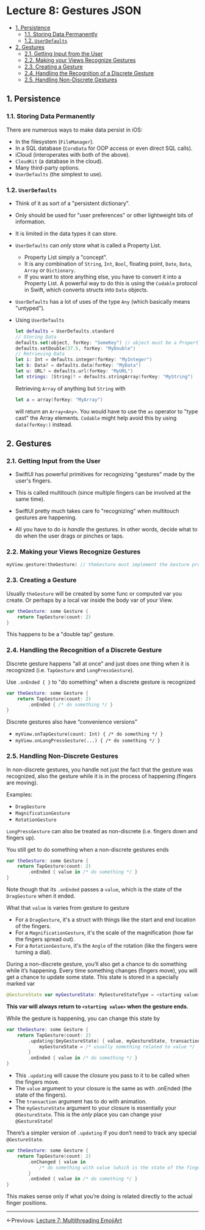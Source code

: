 # Lecture 8: Gestures JSON

- [1. Persistence](#1-persistence)
  - [1.1. Storing Data Permanently](#11-storing-data-permanently)
  - [1.2. `UserDefaults`](#12-userdefaults)
- [2. Gestures](#2-gestures)
  - [2.1. Getting Input from the User](#21-getting-input-from-the-user)
  - [2.2. Making your Views Recognize Gestures](#22-making-your-views-recognize-gestures)
  - [2.3. Creating a Gesture](#23-creating-a-gesture)
  - [2.4. Handling the Recognition of a Discrete Gesture](#24-handling-the-recognition-of-a-discrete-gesture)
  - [2.5. Handling Non-Discrete Gestures](#25-handling-non-discrete-gestures)

## 1. Persistence

### 1.1. Storing Data Permanently

There are numerous ways to make data persist in iOS:

- In the filesystem (`FileManager`).
- In a SQL database (`CoreData` for OOP access or even direct SQL calls).
- iCloud (interoperates with both of the above).
- `CloudKit` (a database in the cloud).
- Many third-party options.
- `UserDefaults` (the simplest to use).

### 1.2. `UserDefaults`

- Think of it as sort of a "persistent dictionary".

- Only should be used for "user preferences" or other lightweight bits of information.

- It is limited in the data types it can store.

- `UserDefaults` can _only_ store what is called a Property List.

  - Property List simply a "concept".
  - It is any combination of `String`, `Int`, `Bool`, floating point, `Date`, `Data`, `Array` or `Dictionary`.
  - If you want to store anything else, you have to convert it into a Property List. A powerful way to do this is using the `Codable` protocol in Swift, which converts structs into `Data` objects.

- `UserDefaults` has a lot of uses of the type `Any` (which basically means "untyped").

- Using `UserDefaults`

  ```swift
  let defaults = UserDefaults.standard
  // Storing Data
  defaults.set(object, forKey: "SomeKey") // object must be a Property List
  defaults.setDouble(37.5, forKey: "MyDouble")
  // Retrieving Data
  let i: Int = defaults.integer(forKey: "MyInteger")
  let b: Data? = defaults.data(forKey: "MyData")
  let u: URL? = defaults.url(forKey: "MyURL")
  let strings: [String]? = defaults.stringArray(forKey: "MyString")
  ```

  Retrieving `Array` of anything but `String` with

  ```swift
  let a = array(forKey: "MyArray")
  ```

  will return an `Array<Any>`. You would have to use the `as` operator to "type cast" the Array elements. `Codable` might help avoid this by using `data(forKey:)` instead.

## 2. Gestures

### 2.1. Getting Input from the User

- SwiftUI has powerful primitives for recognizing "gestures" made by the user's fingers.

- This is called multitouch (since multiple fingers can be involved at the same time).

- SwiftUI pretty much takes care fo "recognizing" when multitouch gestures are happening.

- All you have to do is _handle_ the gestures. In other words, decide what to do when the user drags or pinches or taps.

### 2.2. Making your Views Recognize Gestures

```swift
myView.gesture(theGesture) // theGesture must implement the Gesture protocol
```

### 2.3. Creating a Gesture

Usually `theGesture` will be created by some func or computed var you create. Or perhaps by a local var inside the body var of your View.

```swift
var theGesture: some Gesture {
    return TapGesture(count: 2)
}
```

This happens to be a "double tap" gesture.

### 2.4. Handling the Recognition of a Discrete Gesture

Discrete gesture happens "all at once" and just does one thing when it is recognized (i.e. `TapGesture` and `LongPressGesture`).

Use `.onEnded { }` to "do something" when a discrete gesture is recognized

```swift
var theGesture: some Gesture {
    return TapGesture(count: 2)
        .onEnded { /* do something */ }
}
```

Discrete gestures also have “convenience versions”

- `myView.onTapGesture(count: Int) { /* do something */ }`
- `myView.onLongPressGesture(...) { /* do something */ }`

### 2.5. Handling Non-Discrete Gestures

In non-discrete gestures, you handle not just the fact that the gesture was recognized, also the gesture while it is in the process of happening (fingers are moving).

Examples:

- `DragGesture`
- `MagnificationGesture`
- `RotationGesture`

`LongPressGesture` can also be treated as non-discrete (i.e. fingers down and fingers up).

You still get to do something when a non-discrete gestures ends

```swift
var theGesture: some Gesture {
    return TapGesture(count: 2)
        .onEnded { value in /* do something */ }
}
```

Note though that its `.onEnded` passes a `value`, which is the state of the `DragGesture` when it ended.

What that `value` is varies from gesture to gesture

- For a `DragGesture`, it's a struct with things like the start and end location of the fingers.
- For a `MagnificationGesture`, it's the scale of the magnification (how far the fingers spread out).
- For a `RotationGesture`, it's the `Angle` of the rotation (like the fingers were turning a dial).

During a non-discrete gesture, you’ll also get a chance to do something while it’s happening. Every time something changes (fingers move), you will get a chance to update some state. This state is stored in a specially marked var

```swift
@GestureState var myGestureState: MyGestureStateType = <starting value>
```

**This var will always return to `<starting value>` when the gesture ends.**

While the gesture is happening, you can change this state by

```swift
var theGesture: some Gesture {
    return TapGesture(count: 2)
        .updating($myGestureState) { value, myGestureState, transaction in
            myGestureState = /* usually something related to value */
        }
        .onEnded { value in /* do something */ }
}
```

- This `.updating` will cause the closure you pass to it to be called when the fingers move.
- The `value` argument to your closure is the same as with .onEnded (the state of the fingers).
- The `transaction` argument has to do with animation.
- The `myGestureState` argument to your closure is essentially your `@GestureState`. This is the _only_ place you can change your `@GestureState`!

There’s a simpler version of `.updating` if you don’t need to track any special `@GestureState`.

```swift
var theGesture: some Gesture {
    return TapGesture(count: 2)
        .onChanged { value in
            /* do something with value (which is the state of the fingers) */
        }
        .onEnded { value in /* do something */ }
}
```

This makes sense only if what you’re doing is related directly to the actual finger positions.

---

←Previous: [Lecture 7: Multithreading EmojiArt](Lecture%207.md)
